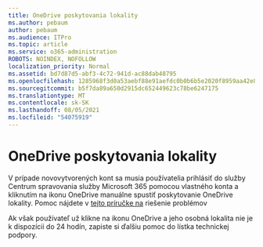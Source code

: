 ```yaml
---
title: OneDrive poskytovania lokality
ms.author: pebaum
author: pebaum
ms.audience: ITPro
ms.topic: article
ms.service: o365-administration
ROBOTS: NOINDEX, NOFOLLOW
localization_priority: Normal
ms.assetid: bd7d87d5-abf3-4c72-941d-ac88dab48795
ms.openlocfilehash: 1285968f3d0a53aebf88e91aefdc0b0b6b5e2020f8959aa42e85151a800c68ed
ms.sourcegitcommit: b5f7da89a650d2915dc652449623c78be6247175
ms.translationtype: MT
ms.contentlocale: sk-SK
ms.lasthandoff: 08/05/2021
ms.locfileid: "54075919"
---
```

# <a name="onedrive-site-provisioning"></a>OneDrive poskytovania lokality

V prípade novovytvorených kont sa musia používatelia prihlásiť do služby Centrum spravovania služby Microsoft 365 pomocou vlastného konta a kliknutím na ikonu OneDrive manuálne spustiť poskytovanie OneDrive lokality.
Pomoc nájdete v [tejto príručke na](https://docs.microsoft.com/sharepoint/support/sites/troubleshooting-guide-for-sites-stopped-at-provisioning) riešenie problémov

Ak však používateľ už klikne na ikonu OneDrive a jeho osobná lokalita nie je k dispozícii do 24 hodín, zapiste si ďalšiu pomoc do lístka technickej podpory.

